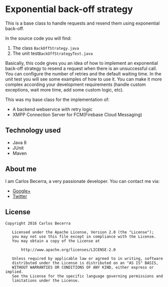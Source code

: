 # Exponential back-off strategy

This is a base class to handle requests and resend them using exponential back-off.

In the source code you will find:

1. The class `BackOffStrategy.java`
2. The unit test`BackOffStrategyTest.java`

Basically, this code gives you an idea of how to implement an exponential back-off strategy to resend a request when there is an unsuccessful call. You can configure the number of retries and the default waiting time. In the unit test you will see some examples of how to use it. You can make it more complex according your development requirements (handle custom exceptions, wait more time,  add some custom logic, etc).

This was my base class for the implementation of:

* A backend webservice with retry logic
* XMPP Connection Server for FCM(Firebase Cloud Messaging)

## Technology used

 * Java 8
 * JUnit
 * Maven
 

## About me
I am Carlos Becerra, a very passionate developer. You can contact me via:

* [Google+](https://plus.google.com/+CarlosBecerraRodr%C3%ADguez)
* [Twitter](https://twitter.com/CarlosBecerraRo)

## License
```javas
Copyright 2016 Carlos Becerra

   Licensed under the Apache License, Version 2.0 (the "License");
   you may not use this file except in compliance with the License.
   You may obtain a copy of the License at

       http://www.apache.org/licenses/LICENSE-2.0

   Unless required by applicable law or agreed to in writing, software
   distributed under the License is distributed on an "AS IS" BASIS,
   WITHOUT WARRANTIES OR CONDITIONS OF ANY KIND, either express or implied.
   See the License for the specific language governing permissions and
   limitations under the License.
